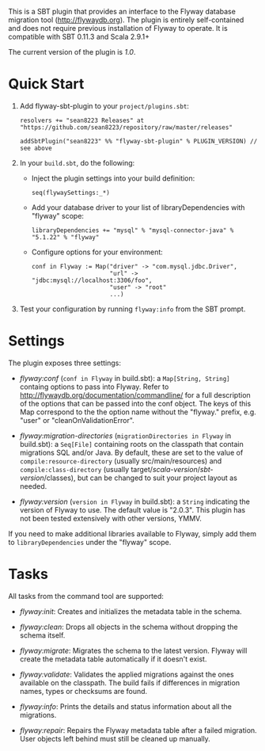This is a SBT plugin that provides an interface to the Flyway database
migration tool (<http://flywaydb.org>). The plugin is entirely self-contained
and does not require previous installation of Flyway to operate. It is
compatible with SBT 0.11.3 and Scala 2.9.1+

The current version of the plugin is *1.0*.


Quick Start
===========

1. Add flyway-sbt-plugin to your `project/plugins.sbt`:

       resolvers += "sean8223 Releases" at "https://github.com/sean8223/repository/raw/master/releases"

       addSbtPlugin("sean8223" %% "flyway-sbt-plugin" % PLUGIN_VERSION) // see above

2. In your `build.sbt`, do the following:
 
   * Inject the plugin settings into your build definition:

     `seq(flywaySettings:_*)`

   * Add your database driver to your list of libraryDependencies with "flyway" scope:

     `libraryDependencies += "mysql" % "mysql-connector-java" % "5.1.22" % "flyway"`

   * Configure options for your environment:

         conf in Flyway := Map("driver" -> "com.mysql.jdbc.Driver",
                               "url" -> "jdbc:mysql://localhost:3306/foo",
                               "user" -> "root"
                               ...) 
						 
3. Test your configuration by running `flyway:info` from the SBT prompt.
	

Settings
========

The plugin exposes three settings:

* *flyway:conf* (`conf in Flyway` in build.sbt): a `Map[String, String]` 
  containg options to pass into Flyway. Refer to 
  <http://flywaydb.org/documentation/commandline/> for a full description
  of the options that can be passed into the conf object. The keys of this
  Map correspond to the the option name without the "flyway." prefix,
  e.g. "user" or "cleanOnValidationError".

* *flyway:migration-directories* (`migrationDirectories in Flyway` in 
  build.sbt): a `Seq[File]` containing roots on the classpath that contain
  migrations SQL and/or Java. By default, these are set to the value of
  `compile:resource-directory` (usually src/main/resources) and 
  `compile:class-directory` (usually target/_scala-version_/_sbt-version_/classes),
  but can be changed to suit your project layout as needed.

* *flyway:version* (`version in Flyway` in build.sbt): a `String`
  indicating the version of Flyway to use. The default value is "2.0.3".
  This plugin has not been tested extensively with other versions, YMMV.

If you need to make additional libraries available to Flyway, simply add
them to `libraryDependencies` under the "flyway" scope.


Tasks
=====

All tasks from the command tool are supported:

* *flyway:init*: Creates and initializes the metadata table in the schema.

* *flyway:clean*: Drops all objects in the schema without dropping the schema itself.

* *flyway:migrate*: Migrates the schema to the latest version. Flyway will create the metadata table automatically if it doesn't exist.

* *flyway:validate*: Validates the applied migrations against the ones available on the classpath. The build fails if differences in migration names, types or checksums are found.

* *flyway:info*: Prints the details and status information about all the migrations.

* *flyway:repair*: Repairs the Flyway metadata table after a failed migration. User objects left behind must still be cleaned up manually.
